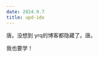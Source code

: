 ```yaml
---
date: 2024.9.7
title: upd-idx
---
```


唐。没想到 yrq的博客都隐藏了。唐。

我也要学！
<!--stackedit_data:
eyJoaXN0b3J5IjpbMjk5MjE0MDFdfQ==
-->